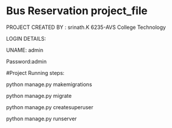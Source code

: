 # Bus Reservation project_file

PROJECT CREATED BY : srinath.K
6235-AVS College Technology



LOGIN DETAILS:


UNAME: admin


Password:admin




#Project Running steps:

python manage.py makemigrations

python manage.py migrate

python manage.py createsuperuser

python manage.py runserver
